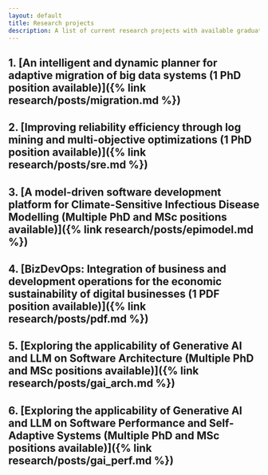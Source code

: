 ```yaml
---
layout: default
title: Research projects
description: A list of current research projects with available graduate positions
---
```



## 1. [An intelligent and dynamic planner for adaptive migration of big data systems (1 PhD position available)]({% link research/posts/migration.md %})
## 2. [Improving reliability efficiency through log mining and multi-objective optimizations (1 PhD position available)]({% link research/posts/sre.md %})
## 3. [A model-driven software development platform for Climate-Sensitive Infectious Disease Modelling (Multiple PhD and MSc positions available)]({% link research/posts/epimodel.md %})
## 4. [BizDevOps: Integration of business and development operations for the economic sustainability of digital businesses (1 PDF position available)]({% link research/posts/pdf.md %})
## 5. [Exploring the applicability of Generative AI and LLM on Software Architecture (Multiple PhD and MSc positions available)]({% link research/posts/gai_arch.md %})
## 6. [Exploring the applicability of Generative AI and LLM on Software Performance and Self-Adaptive Systems (Multiple PhD and MSc positions available)]({% link research/posts/gai_perf.md %})
